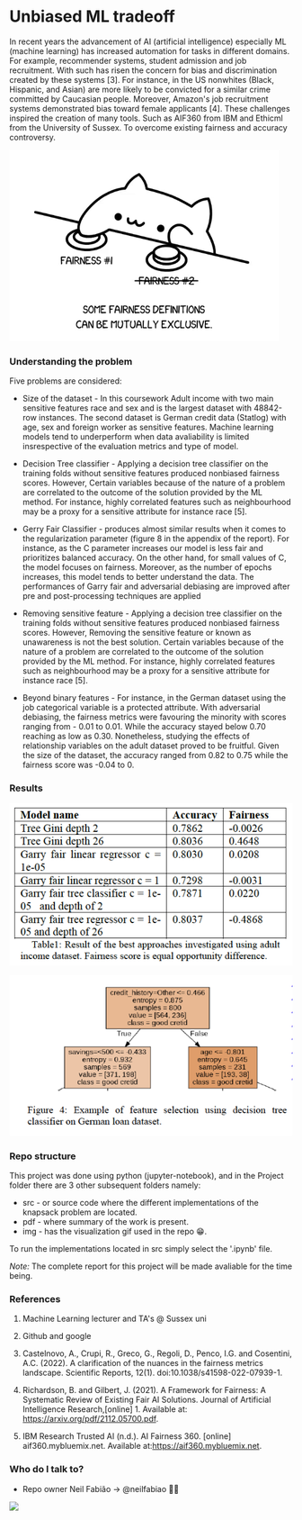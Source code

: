 # Unbiased ML tradeoff  #

In recent years the advancement of AI (artificial intelligence) especially ML (machine learning) has increased automation for tasks in different domains. For example, recommender systems, student admission and job recruitment. With such has risen the concern for bias and discrimination created by these systems [3]. For instance, in the US nonwhites (Black, Hispanic, and Asian) are more likely to be convicted for a similar crime committed by Caucasian people. Moreover, Amazon's job recruitment systems demonstrated bias toward female applicants [4]. These challenges inspired the creation of many tools. Such as AIF360 from IBM and Ethicml from the University of Sussex. To overcome existing fairness and accuracy controversy.

![alt-text-1](/Project/img/bongo.gif)

### Understanding the problem ###

Five problems are considered: 

* Size of the dataset - In this coursework Adult income with two main sensitive features race and sex and is the largest dataset with 48842-row instances. The second dataset is German credit data (Statlog) with age, sex and foreign worker as sensitive features. Machine learning models tend to underperform when data avaliability is limited insrespective of the evaluation metrics and type of model. 

* Decision Tree classifier - Applying a decision tree classifier on the training folds without sensitive features produced nonbiased fairness scores. However, Certain variables because of the nature of a problem are correlated to the outcome of the solution provided by the ML method. For instance, highly correlated features such as neighbourhood may be a proxy for a sensitive attribute for instance race [5]. 

* Gerry Fair Classifier - produces almost similar results when it comes to the regularization parameter (figure 8 in the appendix of the report). For instance, as the C parameter increases our model is less fair and prioritizes balanced accuracy. On the other hand, for small values of C, the model focuses on fairness. Moreover, as the number of epochs increases, this model tends to better understand the data. The performances of Garry fair and adversarial
debiasing are improved after pre and post-processing techniques are applied

* Removing sensitive feature -  Applying a decision tree classifier on the training folds without sensitive features produced nonbiased fairness scores. However, Removing the sensitive feature or known as unawareness is not the best solution. Certain variables because of the nature of a problem are correlated to the outcome of the solution provided by the ML method. For instance, highly correlated features such as neighbourhood may be a proxy for a sensitive attribute for instance race [5].

* Beyond binary features - For instance, in the German dataset using the job categorical variable is a protected attribute. With adversarial debiasing, the fairness metrics were favouring the minority with scores ranging from - 0.01 to 0.01. While the accuracy stayed below 0.70 reaching as low as 0.30. Nonetheless, studying the effects of relationship variables on the adult dataset proved to be fruitful. Given the size of the dataset, the accuracy ranged from 0.82 to 0.75 while the fairness score was -0.04 to 0.

### Results ###

![alt-text-1](/Project/img/res1.png)

![alt-text-1](/Project/img/res2.png)

### Repo structure ###

This project was done using python (jupyter-notebook), and in the Project folder there are 3 other subsequent folders namely:

* src - or source code where the different implementations of the knapsack problem are located. 
* pdf - where summary of the work is present. 
* img - has the visualization gif used in the repo 😁.

To run the implementations located in src simply select the '.ipynb' file. 

*Note:* The complete report for this project will be made avaliable for the time being.

### References ###

1. Machine Learning lecturer and TA's @ Sussex uni

2. Github and google

3. Castelnovo, A., Crupi, R., Greco, G., Regoli, D., Penco, I.G. and Cosentini, A.C. (2022). A clarification of the nuances in the fairness metrics landscape. Scientific Reports, 12(1). doi:10.1038/s41598-022-07939-1.

4. Richardson, B. and Gilbert, J. (2021). A Framework for Fairness: A Systematic Review of Existing Fair AI Solutions. Journal of Artificial Intelligence Research,[online] 1. Available at: https://arxiv.org/pdf/2112.05700.pdf.

5. IBM Research Trusted AI (n.d.). AI Fairness 360. [online] aif360.mybluemix.net. Available at:https://aif360.mybluemix.net.


### Who do I talk to? ###

* Repo owner Neil Fabião -> @neilfabiao ✌🏾

![](https://komarev.com/ghpvc/?username=neiML120&color=red)
